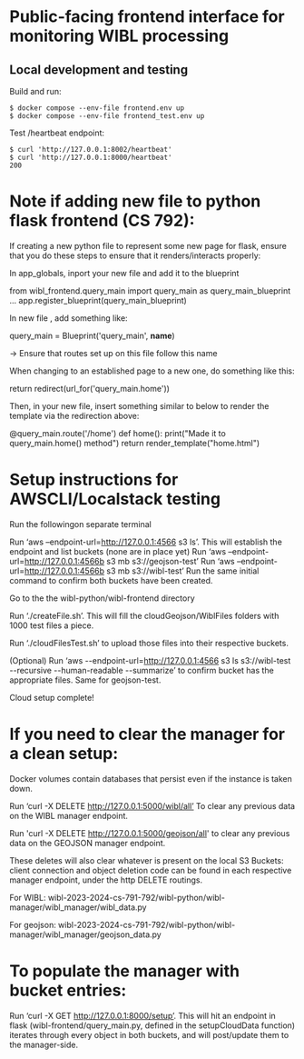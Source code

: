# Public-facing frontend interface for monitoring WIBL processing

## Local development and testing
Build and run:
```shell
$ docker compose --env-file frontend.env up
$ docker compose --env-file frontend_test.env up
```

Test /heartbeat endpoint:
```shell
$ curl 'http://127.0.0.1:8002/heartbeat'
$ curl 'http://127.0.0.1:8000/heartbeat'
200
```
# Note if adding new file to python flask frontend (CS 792):

If creating a new python file to represent some new page for flask,
ensure that you do these steps to ensure that it renders/interacts properly:

In app_globals, inport your new file and add it to the blueprint

from wibl_frontend.query_main import query_main as query_main_blueprint
...
app.register_blueprint(query_main_blueprint)

In new file , add something like:

query_main = Blueprint('query_main', __name__)

-> Ensure that routes set up on this file follow this name


When changing to an established page to a new one, do something like this:

return redirect(url_for('query_main.home'))

Then, in your new file, insert something similar to below to render the template via the redirection above:

@query_main.route('/home')
def home():
    print("Made it to query_main.home() method")
    return render_template("home.html")


# Setup instructions for AWSCLI/Localstack testing
Run the followingon separate terminal

Run ‘aws –endpoint-url=http://127.0.0.1:4566 s3 ls’. This will establish the endpoint and list buckets (none are in place yet)
Run ‘aws –endpoint-url=http://127.0.0.1:4566b s3 mb s3://geojson-test’
Run ‘aws –endpoint-url=http://127.0.0.1:4566b s3 mb s3://wibl-test’
Run the same initial command to confirm both buckets have been created.

Go to the the wibl-python/wibl-frontend directory

Run ‘./createFile.sh’. This will fill the cloudGeojson/WiblFiles folders with 1000 test files a piece.

Run ‘./cloudFilesTest.sh’ to upload those files into their respective buckets.

(Optional) Run ‘aws --endpoint-url=http://127.0.0.1:4566 s3 ls s3://wibl-test --recursive --human-readable --summarize’ to confirm bucket has the appropriate files. Same for geojson-test.


Cloud setup complete!

# If you need to clear the manager for a clean setup:
Docker volumes contain databases that persist even if the instance is taken down.

Run ‘curl -X DELETE http://127.0.0.1:5000/wibl/all’ To clear any previous data on the WIBL manager endpoint.

Run 'curl -X DELETE http://127.0.0.1:5000/geojson/all' to clear any previous data on the GEOJSON manager endpoint.

These deletes will also clear whatever is present on the local S3 Buckets: client connection and object deletion code can be found in each respective manager endpoint, under the http DELETE routings.

For WIBL: wibl-2023-2024-cs-791-792/wibl-python/wibl-manager/wibl_manager/wibl_data.py

For geojson: wibl-2023-2024-cs-791-792/wibl-python/wibl-manager/wibl_manager/geojson_data.py

# To populate the manager with bucket entries:
Run ‘curl -X GET http://127.0.0.1:8000/setup’. This will hit an endpoint in flask (wibl-frontend/query_main.py, defined in the setupCloudData function) iterates through every object in both buckets, and will post/update them to the manager-side.
